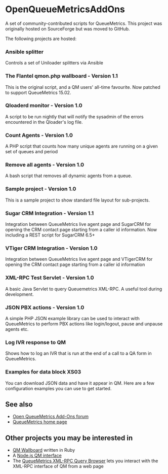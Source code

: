 
OpenQueueMetricsAddOns
======================

A set of community-contributed scripts for QueueMetrics. This project was originally hosted on SourceForge but was moved to GitHub.

The following projects are hosted:

### Ansible splitter
Controls a set of Uniloader splitters via Ansible
### The Flantel qmon.php wallboard - Version 1.1
This is the original script, and a QM users' all-time favourite.
Now patched to support QueueMetrics 15.02.
### Qloaderd monitor - Version 1.0 
A script to be run nightly that will notify the sysadmin of the errors encountered in the Qloader's log file.
### Count Agents - Version 1.0 
A PHP script that counts how many unique agents are running on a given set of queues and period
### Remove all agents - Version 1.0
A bash script that removes all dynamic agents from a queue.
### Sample project - Version 1.0 
This is a sample project to show standard file layout for sub-projects.
### Sugar CRM Integration - Version 1.1
Integration between QueueMetrics live agent page and SugarCRM for opening the CRM contact page starting from a caller id information.
Now including a REST script for SugarCRM 6.5+
### VTiger CRM Integration - Version 1.0
Integration between QueueMetrics live agent page and VTigerCRM for opening the CRM contact page starting from a caller id information
### XML-RPC Test Servlet - Version 1.0
A basic Java Servlet to query Queuemetrics XML-RPC.  A useful tool during development.
### JSON PBX actions - Version 1.0
A simple PHP JSON example library can be used to interact with QueueMetrics to perform PBX actions like login/logout, pause and unpause agents etc.
### Log IVR response to QM
Shows how to log an IVR that is run at the end of a call to a QA form in QueueMetrics.
### Examples for data block XS03
You can download JSON data and have it appear in QM. Here are a few configuration examples you can use to get started.


See also
--------

* [Open QueueMetrics Add-Ons forum](http://forum.queuemetrics.com/index.php?board=14.0)
* [QueueMetrics home page](http://queuemetrics.com)

Other projects you may be interested in
---------------------------------------

* [QM Wallboard](https://github.com/ishiel/QM-Wallboard) written in Ruby
* A [Node.js QM interface](https://github.com/holidayextras/node-queuemetrics)
* The [QueueMetrics XML-RPC Query Browser](https://github.com/Loway/QueueMetricsXmlRpcBrowser) lets you interact with the XML-RPC interface of QM from a web page

